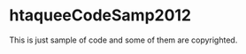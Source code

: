 htaqueeCodeSamp2012
===================

This is just sample of code and some of them are copyrighted.